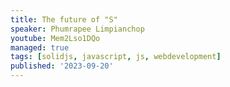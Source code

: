 ```yaml
---
title: The future of "S"
speaker: Phumrapee Limpianchop
youtube: Mem2Lso1DQo
managed: true
tags: [solidjs, javascript, js, webdevelopment]
published: '2023-09-20'
---
```

